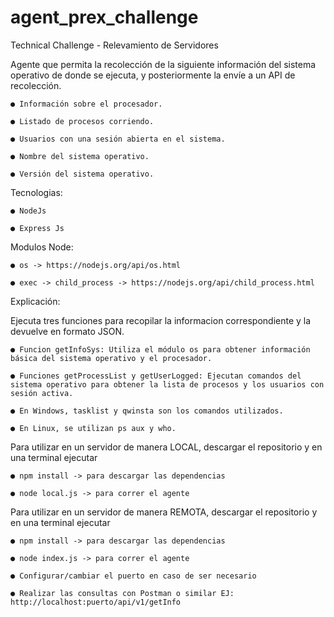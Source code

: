 # agent_prex_challenge
Technical Challenge - Relevamiento de Servidores

Agente que permita la recolección de la siguiente información del
sistema operativo de donde se ejecuta, y posteriormente la envíe a un API de recolección.

    ● Información sobre el procesador.
  
    ● Listado de procesos corriendo.
  
    ● Usuarios con una sesión abierta en el sistema.
  
    ● Nombre del sistema operativo.
  
    ● Versión del sistema operativo. 

Tecnologias: 

    ● NodeJs
  
    ● Express Js
  
Modulos Node: 

    ● os -> https://nodejs.org/api/os.html
  
    ● exec -> child_process -> https://nodejs.org/api/child_process.html
  

Explicación:

Ejecuta tres funciones para recopilar la informacion correspondiente y la devuelve en formato JSON.

    ● Funcion getInfoSys: Utiliza el módulo os para obtener información básica del sistema operativo y el procesador.

    ● Funciones getProcessList y getUserLogged: Ejecutan comandos del sistema operativo para obtener la lista de procesos y los usuarios con sesión activa.

    ● En Windows, tasklist y qwinsta son los comandos utilizados.
  
    ● En Linux, se utilizan ps aux y who.
  

Para utilizar en un servidor de manera LOCAL, descargar el repositorio y en una terminal ejecutar

    ● npm install -> para descargar las dependencias
  
    ● node local.js -> para correr el agente
  

Para utilizar en un servidor de manera REMOTA, descargar el repositorio y en una terminal ejecutar

    ● npm install -> para descargar las dependencias
  
    ● node index.js -> para correr el agente
  
    ● Configurar/cambiar el puerto en caso de ser necesario
  
    ● Realizar las consultas con Postman o similar EJ: http://localhost:puerto/api/v1/getInfo
  
